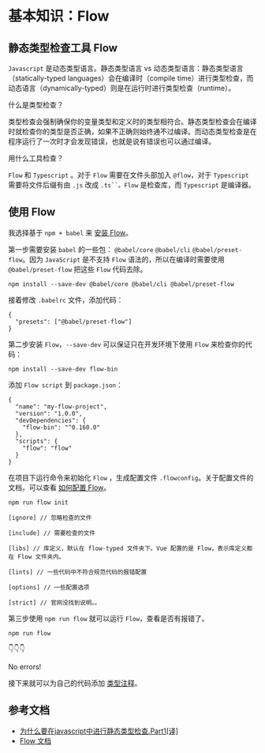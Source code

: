 # 基本知识：Flow

## 静态类型检查工具 Flow

`Javascript` 是动态类型语言。静态类型语言 vs 动态类型语言：静态类型语言（statically-typed languages）会在编译时（compile time）进行类型检查，而动态语言（dynamically-typed）则是在运行时进行类型检查（runtime）。

什么是类型检查？

类型检查会强制确保你的变量类型和定义时的类型相符合。静态类型检查会在编译时就检查你的类型是否正确，如果不正确则始终通不过编译。而动态类型检查是在程序运行了一次时才会发现错误，也就是说有错误也可以通过编译。

用什么工具检查？

`Flow` 和 `Typescript` 。对于 `Flow` 需要在文件头部加入 `@flow`，对于 `Typescript` 需要将文件后缀有由 `.js` 改成 `.ts``。Flow` 是检查库，而 `Typescript` 是编译器。

## 使用 Flow

我选择基于 `npm + babel` 来 [安装 Flow](https://flow.org/en/docs/install/)。

第一步需要安装 `babel` 的一些包： `@babel/core` `@babel/cli` `@babel/preset-flow`。因为 `JavaScript` 是不支持 `Flow` 语法的，所以在编译时需要使用 `@babel/preset-flow` 把这些 `Flow` 代码去除。

```
npm install --save-dev @babel/core @babel/cli @babel/preset-flow
```
接着修改 `.babelrc` 文件，添加代码：

```
{
  "presets": ["@babel/preset-flow"]
}
```
第二步安装 `Flow`，`--save-dev` 可以保证只在开发环境下使用 `Flow` 来检查你的代码：
```
npm install --save-dev flow-bin
```

添加 `Flow script` 到 `package.json`：
```
{
  "name": "my-flow-project",
  "version": "1.0.0",
  "devDependencies": {
    "flow-bin": "^0.160.0"
  },
  "scripts": {
    "flow": "flow"
  }
}
```
在项目下运行命令来初始化 `Flow` ，生成配置文件 `.flowconfig`。关于配置文件的文档，可以查看 [如何配置 Flow](https://flow.org/en/docs/config/)。

```
npm run flow init
```

```
[ignore] // 忽略检查的文件

[include] // 需要检查的文件

[libs] // 库定义，默认在 flow-typed 文件夹下。Vue 配置的是 Flow，表示库定义都在 Flow 文件夹内。

[lints] // 一些代码中不符合规范代码的报错配置

[options] // 一些配置选项

[strict] // 官网没找到说明。。
```
第三步使用 `npm run flow` 就可以运行 `Flow`，查看是否有报错了。
```
npm run flow
```
👇👇👇

No errors!

接下来就可以为自己的代码添加 [类型注释](https://flow.org/en/docs/types/)。

## 参考文档

- [为什么要在javascript中进行静态类型检查.Part1[译]](https://www.jianshu.com/p/bda750e2d15e)
- [Flow 文档](https://flow.org/)
